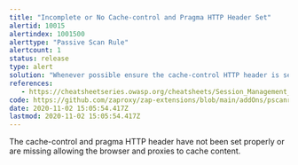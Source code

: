 ```yaml
---
title: "Incomplete or No Cache-control and Pragma HTTP Header Set"
alertid: 10015
alertindex: 1001500
alerttype: "Passive Scan Rule"
alertcount: 1
status: release
type: alert
solution: "Whenever possible ensure the cache-control HTTP header is set with no-cache, no-store, must-revalidate; and that the pragma HTTP header is set with no-cache."
references:
   - https://cheatsheetseries.owasp.org/cheatsheets/Session_Management_Cheat_Sheet.html#web-content-caching
code: https://github.com/zaproxy/zap-extensions/blob/main/addOns/pscanrules/src/main/java/org/zaproxy/zap/extension/pscanrules/CacheControlScanRule.java
date: 2020-11-02 15:05:54.417Z
lastmod: 2020-11-02 15:05:54.417Z
---
```

The cache-control and pragma HTTP header have not been set properly or are missing allowing the browser and proxies to cache content.
